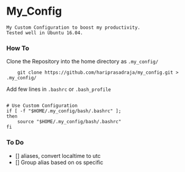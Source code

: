 # My_Config

    My Custom Configuration to boost my productivity.
    Tested well in Ubuntu 16.04.

### How To

Clone the Repository into the home directory as `.my_config/`

```
    git clone https://github.com/hariprasadraja/my_config.git > .my_config/

```

Add few lines in `.bashrc` or `.bash_profile`

```

# Use Custom Configuration
if [ -f "$HOME/.my_config/bash/.bashrc" ];
then
    source "$HOME/.my_config/bash/.bashrc"
fi

```

### To Do

- [] aliases, convert localtime to utc
- [] Group alias based on os specific
